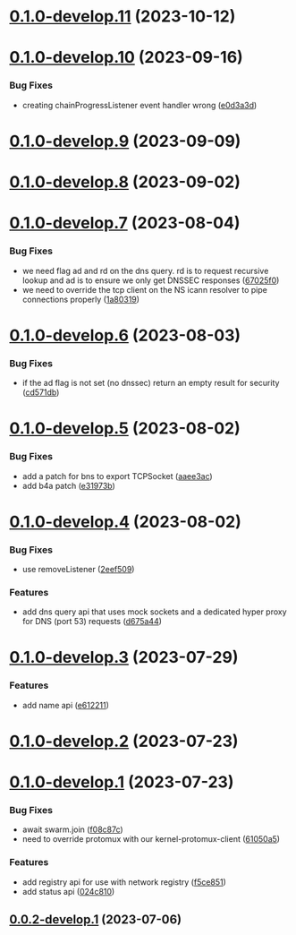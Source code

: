 # [0.1.0-develop.11](https://git.lumeweb.com/LumeWeb/kernel-handshake-node/compare/v0.1.0-develop.10...v0.1.0-develop.11) (2023-10-12)

# [0.1.0-develop.10](https://git.lumeweb.com/LumeWeb/kernel-handshake-node/compare/v0.1.0-develop.9...v0.1.0-develop.10) (2023-09-16)


### Bug Fixes

* creating chainProgressListener event handler wrong ([e0d3a3d](https://git.lumeweb.com/LumeWeb/kernel-handshake-node/commit/e0d3a3de8f687b560a18a5a52425547de0bed79e))

# [0.1.0-develop.9](https://git.lumeweb.com/LumeWeb/kernel-handshake-node/compare/v0.1.0-develop.8...v0.1.0-develop.9) (2023-09-09)

# [0.1.0-develop.8](https://git.lumeweb.com/LumeWeb/kernel-handshake-node/compare/v0.1.0-develop.7...v0.1.0-develop.8) (2023-09-02)

# [0.1.0-develop.7](https://git.lumeweb.com/LumeWeb/kernel-handshake-node/compare/v0.1.0-develop.6...v0.1.0-develop.7) (2023-08-04)


### Bug Fixes

* we need flag ad and rd on the dns query. rd is to request recursive lookup and ad is to ensure we only get DNSSEC responses ([67025f0](https://git.lumeweb.com/LumeWeb/kernel-handshake-node/commit/67025f0f687fe566a3751e52d3cd11441dcd93a9))
* we need to override the tcp client on the NS icann resolver to pipe connections properly ([1a80319](https://git.lumeweb.com/LumeWeb/kernel-handshake-node/commit/1a803193e6b6b18b1433360c2e26118ef8011094))

# [0.1.0-develop.6](https://git.lumeweb.com/LumeWeb/kernel-handshake-node/compare/v0.1.0-develop.5...v0.1.0-develop.6) (2023-08-03)


### Bug Fixes

* if the ad flag is not set (no dnssec) return an empty result for security ([cd571db](https://git.lumeweb.com/LumeWeb/kernel-handshake-node/commit/cd571dbceb440be25e697c05d1186ed3675163a8))

# [0.1.0-develop.5](https://git.lumeweb.com/LumeWeb/kernel-handshake-node/compare/v0.1.0-develop.4...v0.1.0-develop.5) (2023-08-02)


### Bug Fixes

* add a patch for bns to export TCPSocket ([aaee3ac](https://git.lumeweb.com/LumeWeb/kernel-handshake-node/commit/aaee3acb929089472ca82215cda0ebb39bb00780))
* add b4a patch ([e31973b](https://git.lumeweb.com/LumeWeb/kernel-handshake-node/commit/e31973be7056efcacdfa32f82f068b3075bbe5cb))

# [0.1.0-develop.4](https://git.lumeweb.com/LumeWeb/kernel-handshake-node/compare/v0.1.0-develop.3...v0.1.0-develop.4) (2023-08-02)


### Bug Fixes

* use removeListener ([2eef509](https://git.lumeweb.com/LumeWeb/kernel-handshake-node/commit/2eef5099c8277624e88b9a310aed14adf78e4b3f))


### Features

* add dns query api that uses mock sockets and a dedicated hyper proxy for DNS (port 53) requests ([d675a44](https://git.lumeweb.com/LumeWeb/kernel-handshake-node/commit/d675a44b4e77a1c0aa2210f5bea3d538476f63ac))

# [0.1.0-develop.3](https://git.lumeweb.com/LumeWeb/kernel-handshake-node/compare/v0.1.0-develop.2...v0.1.0-develop.3) (2023-07-29)


### Features

* add name api ([e612211](https://git.lumeweb.com/LumeWeb/kernel-handshake-node/commit/e6122110c5e9d42773aeb57e0bfee2cee0e6febf))

# [0.1.0-develop.2](https://git.lumeweb.com/LumeWeb/kernel-handshake-node/compare/v0.1.0-develop.1...v0.1.0-develop.2) (2023-07-23)

# [0.1.0-develop.1](https://git.lumeweb.com/LumeWeb/kernel-handshake-node/compare/v0.0.2-develop.1...v0.1.0-develop.1) (2023-07-23)


### Bug Fixes

* await swarm.join ([f08c87c](https://git.lumeweb.com/LumeWeb/kernel-handshake-node/commit/f08c87c1845b7561c9aea1f7c21cf1f5528f92b7))
* need to override protomux with our kernel-protomux-client ([61050a5](https://git.lumeweb.com/LumeWeb/kernel-handshake-node/commit/61050a5a054686c65a4e1e58035e39b6e37c25d6))


### Features

* add registry api for use with network registry ([f5ce851](https://git.lumeweb.com/LumeWeb/kernel-handshake-node/commit/f5ce8518bb5261fbf25d5281c9f31ead99d735fd))
* add status api ([024c810](https://git.lumeweb.com/LumeWeb/kernel-handshake-node/commit/024c810edf8a9f57693d89d44c785306d3edee89))

## [0.0.2-develop.1](https://git.lumeweb.com/LumeWeb/kernel-handshake-node/compare/v0.0.1...v0.0.2-develop.1) (2023-07-06)
